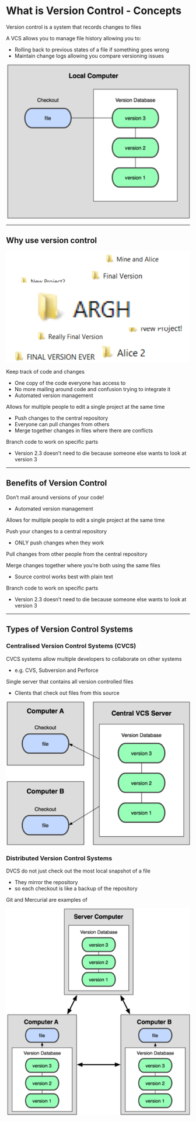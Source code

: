 # What is Version Control - Concepts

Version control is a system that records changes to files

A VCS allows you to manage file history allowing you to:

- Rolling back to previous states of a file if something goes wrong
- Maintain change logs allowing you compare versioning issues

![Traditional Version Control](./images/02_01_wivc.png)

---

## Why use version control

![Argh!](./images/02_02_argh.png)

Keep track of code and changes

- One copy of the code everyone has access to
- No more mailing around code and confusion trying to integrate it
- Automated version management

Allows for multiple people to edit a single project at the same time

- Push changes to the central repository
- Everyone can pull changes from others
- Merge together changes in files where there are conflicts

Branch code to work on specific parts

- Version 2.3 doesn’t need to die because someone else wants to look at version 3

---

## Benefits of Version Control

Don’t mail around versions of your code!

- Automated version management

Allows for multiple people to edit a single project at the same time

Push your changes to a central repository

- ONLY push changes when they work

Pull changes from other people from the central repository

Merge changes together where you’re both using the same files

- Source control works best with plain text

Branch code to work on specific parts

- Version 2.3 doesn’t need to die because someone else wants to look at version 3

---

## Types of Version Control Systems

### Centralised Version Control Systems (CVCS)

CVCS systems allow multiple developers to collaborate on other systems

- e.g. CVS, Subversion and Perforce

Single server that contains all version controlled files

- Clients that check out files from this source

![Centralised Version Control Systems](./images/02_03_cvcs.png)

### Distributed Version Control Systems

DVCS do not just check out the most local snapshot of a file

- They mirror the repository
- so each checkout is like a backup of the repository

Git and Mercurial are examples of  

![Distributed Version Control Systems](./images/02_04_dvcs.png)
